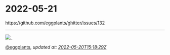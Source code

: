# 2022-05-21

<https://github.com/eggplants/ghitter/issues/132>

---

![_](https://github.githubassets.com/images/mona-loading-default.gif)

[@eggplants](https://github.com/eggplants), *updated at: [2022-05-20T15:18:29Z](https://github.com/eggplants/ghitter/issues/132#issue-1243298423)*
